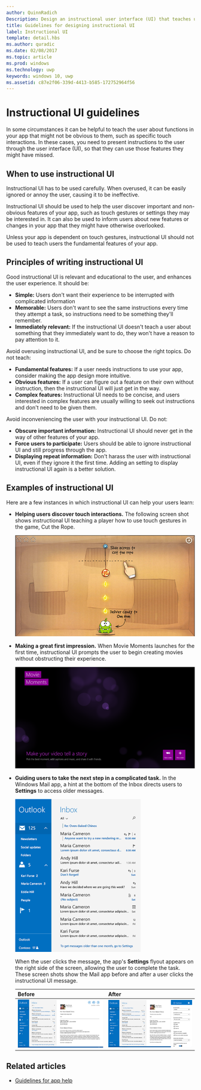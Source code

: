 ```yaml
---
author: QuinnRadich
Description: Design an instructional user interface (UI) that teaches users how to work with your UWP app.
title: Guidelines for designing instructional UI
label: Instructional UI
template: detail.hbs
ms.author: quradic
ms.date: 02/08/2017
ms.topic: article
ms.prod: windows
ms.technology: uwp
keywords: windows 10, uwp
ms.assetid: c87e2f06-339d-4413-b585-172752964f56
---
```


# Instructional UI guidelines



In some circumstances it can be helpful to teach the user about functions in your app that might not be obvious to them, such as specific touch interactions. In these cases, you need to present instructions to the user through the user interface (UI), so that they can use those features they might have missed.

## When to use instructional UI

Instructional UI has to be used carefully. When overused, it can be easily ignored or annoy the user, causing it to be ineffective.

Instructional UI should be used to help the user discover important and non-obvious features of your app, such as touch gestures or settings they may be interested in. It can also be used to inform users about new features or changes in your app that they might have otherwise overlooked.

Unless your app is dependent on touch gestures, instructional UI should not be used to teach users the fundamental features of your app.

## Principles of writing instructional UI

Good instructional UI is relevant and educational to the user, and enhances the user experience. It should be:

-   **Simple:** Users don't want their experience to be interrupted with complicated information
-   **Memorable:** Users don't want to see the same instructions every time they attempt a task, so instructions need to be something they'll remember.
-   **Immediately relevant:** If the instructional UI doesn't teach a user about something that they immediately want to do, they won't have a reason to pay attention to it.

Avoid overusing instructional UI, and be sure to choose the right topics. Do not teach:

-   **Fundamental features:** If a user needs instructions to use your app, consider making the app design more intuitive.
-   **Obvious features:** If a user can figure out a feature on their own without instruction, then the instructional UI will just get in the way.
-   **Complex features:** Instructional UI needs to be concise, and users interested in complex features are usually willing to seek out instructions and don't need to be given them.

Avoid inconveniencing the user with your instructional UI. Do not:

-   **Obscure important information:** Instructional UI should never get in the way of other features of your app.
-   **Force users to participate:** Users should be able to ignore instructional UI and still progress through the app.
-   **Displaying repeat information:** Don't harass the user with instructional UI, even if they ignore it the first time. Adding an setting to display instructional UI again is a better solution.

## Examples of instructional UI

Here are a few instances in which instructional UI can help your users learn:

-   **Helping users discover touch interactions.** The following screen shot shows instructional UI teaching a player how to use touch gestures in the game, Cut the Rope.

    ![screen shot from game showing instructional ui message, "slide acress to cut the rope"](images/in-game-controls-3.png)

-   **Making a great first impression.** When Movie Moments launches for the first time, instructional UI prompts the user to begin creating movies without obstructing their experience.

    ![launch screen for movie moments app](images/instructional-ui-movie.png)

-   **Guiding users to take the next step in a complicated task.** In the Windows Mail app, a hint at the bottom of the Inbox directs users to **Settings** to access older messages.

    ![cropped screen shot of windows mail app showing instructional ui message](images/instructional-ui-mail-inbox.png)

    When the user clicks the message, the app's **Settings** flyout appears on the right side of the screen, allowing the user to complete the task. These screen shots show the Mail app before and after a user clicks the instructional UI message.

    | Before                                                               | After                                                                                                        |
    |----------------------------------------------------------------------|--------------------------------------------------------------------------------------------------------------|
    | ![screen shot of windows mail app](images/instructional-ui-mail.png) | ![screen shot of windows mail app with an extended settings flyout](images/instructional-ui-mail-flyout.png) |

## Related articles

* [Guidelines for app help](guidelines-for-app-help.md)

